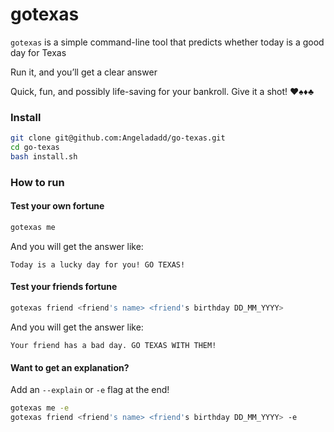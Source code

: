 # gotexas


```gotexas``` is a simple command-line tool that predicts whether today is a good day for Texas

Run it, and you’ll get a clear answer

Quick, fun, and possibly life-saving for your bankroll. Give it a shot! ♥️♠️♦️♣️


### Install

```bash
git clone git@github.com:Angeladadd/go-texas.git
cd go-texas
bash install.sh
```

### How to run

#### Test your own fortune
```bash
gotexas me
```

And you will get the answer like:

```
Today is a lucky day for you! GO TEXAS!
```

#### Test your friends fortune

```bash
gotexas friend <friend's name> <friend's birthday DD_MM_YYYY>
```
And you will get the answer like:

```
Your friend has a bad day. GO TEXAS WITH THEM!
```

#### Want to get an explanation?

Add an ```--explain``` or ```-e``` flag at the end!

```bash
gotexas me -e
gotexas friend <friend's name> <friend's birthday DD_MM_YYYY> -e
```




